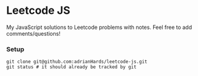 # Leetcode JS

My JavaScript solutions to Leetcode problems with notes. Feel free to add comments/questions!

### Setup

```
git clone git@github.com:adrianHards/leetcode-js.git
git status # it should already be tracked by git
```
